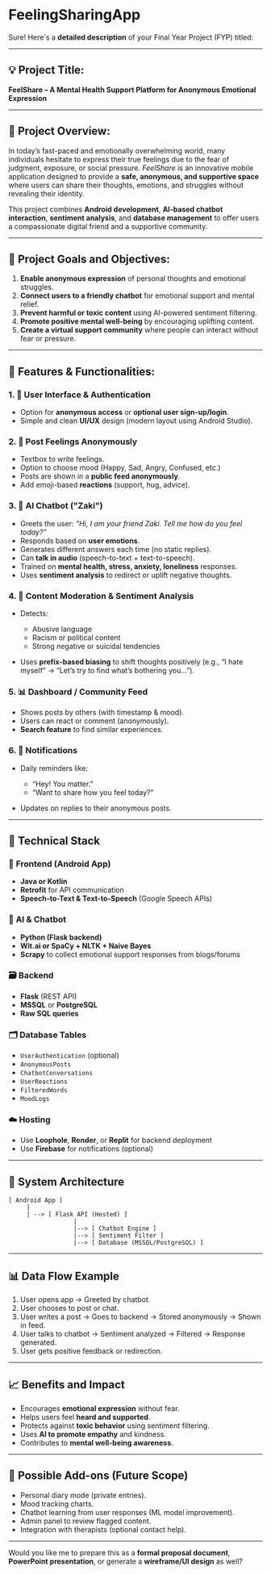 # FeelingSharingApp
Sure! Here's a **detailed description** of your Final Year Project (FYP) titled:

---

## 💡 **Project Title:**

**FeelShare – A Mental Health Support Platform for Anonymous Emotional Expression**

---

## 🧠 **Project Overview:**

In today’s fast-paced and emotionally overwhelming world, many individuals hesitate to express their true feelings due to the fear of judgment, exposure, or social pressure. *FeelShare* is an innovative mobile application designed to provide a **safe, anonymous, and supportive space** where users can share their thoughts, emotions, and struggles without revealing their identity.

This project combines **Android development**, **AI-based chatbot interaction**, **sentiment analysis**, and **database management** to offer users a compassionate digital friend and a supportive community.

---

## 🎯 **Project Goals and Objectives:**

1. **Enable anonymous expression** of personal thoughts and emotional struggles.
2. **Connect users to a friendly chatbot** for emotional support and mental relief.
3. **Prevent harmful or toxic content** using AI-powered sentiment filtering.
4. **Promote positive mental well-being** by encouraging uplifting content.
5. **Create a virtual support community** where people can interact without fear or pressure.

---

## 📲 **Features & Functionalities:**

### 1. 🔐 **User Interface & Authentication**

* Option for **anonymous access** or **optional user sign-up/login**.
* Simple and clean **UI/UX** design (modern layout using Android Studio).

### 2. 📝 **Post Feelings Anonymously**

* Textbox to write feelings.
* Option to choose mood (Happy, Sad, Angry, Confused, etc.)
* Posts are shown in a **public feed anonymously**.
* Add emoji-based **reactions** (support, hug, advice).

### 3. 💬 **AI Chatbot ("Zaki")**

* Greets the user: *“Hi, I am your friend Zaki. Tell me how do you feel today?”*
* Responds based on **user emotions**.
* Generates different answers each time (no static replies).
* Can **talk in audio** (speech-to-text + text-to-speech).
* Trained on **mental health, stress, anxiety, loneliness** responses.
* Uses **sentiment analysis** to redirect or uplift negative thoughts.

### 4. 🚨 **Content Moderation & Sentiment Analysis**

* Detects:

  * Abusive language
  * Racism or political content
  * Strong negative or suicidal tendencies
* Uses **prefix-based biasing** to shift thoughts positively (e.g., “I hate myself” → “Let’s try to find what’s bothering you…”).

### 5. 📊 **Dashboard / Community Feed**

* Shows posts by others (with timestamp & mood).
* Users can react or comment (anonymously).
* **Search feature** to find similar experiences.

### 6. 🔔 **Notifications**

* Daily reminders like:

  * “Hey! You matter.”
  * “Want to share how you feel today?”
* Updates on replies to their anonymous posts.

---

## 🔌 **Technical Stack**

### 🧱 **Frontend (Android App)**

* **Java or Kotlin**
* **Retrofit** for API communication
* **Speech-to-Text & Text-to-Speech** (Google Speech APIs)

### 🧠 **AI & Chatbot**

* **Python (Flask backend)**
* **Wit.ai or SpaCy + NLTK + Naive Bayes**
* **Scrapy** to collect emotional support responses from blogs/forums

### 🗃️ **Backend**

* **Flask** (REST API)
* **MSSQL** or **PostgreSQL**
* **Raw SQL queries**

### 🗂️ **Database Tables**

* `UserAuthentication` (optional)
* `AnonymousPosts`
* `ChatbotConversations`
* `UserReactions`
* `FilteredWords`
* `MoodLogs`

### ☁️ **Hosting**

* Use **Loophole**, **Render**, or **Replit** for backend deployment
* Use **Firebase** for notifications (optional)

---

## 📐 **System Architecture**

```
[ Android App ]
     |
     | --> [ Flask API (Hosted) ]
                  |
                  |--> [ Chatbot Engine ]
                  |--> [ Sentiment Filter ]
                  |--> [ Database (MSSQL/PostgreSQL) ]
```

---

## 📊 **Data Flow Example**

1. User opens app → Greeted by chatbot.
2. User chooses to post or chat.
3. User writes a post → Goes to backend → Stored anonymously → Shown in feed.
4. User talks to chatbot → Sentiment analyzed → Filtered → Response generated.
5. User gets positive feedback or redirection.

---

## 📈 **Benefits and Impact**

* Encourages **emotional expression** without fear.
* Helps users feel **heard and supported**.
* Protects against **toxic behavior** using sentiment filtering.
* Uses **AI to promote empathy** and kindness.
* Contributes to **mental well-being awareness**.

---

## 📃 **Possible Add-ons (Future Scope)**

* Personal diary mode (private entries).
* Mood tracking charts.
* Chatbot learning from user responses (ML model improvement).
* Admin panel to review flagged content.
* Integration with therapists (optional contact help).

---

Would you like me to prepare this as a **formal proposal document**, **PowerPoint presentation**, or generate a **wireframe/UI design** as well?
